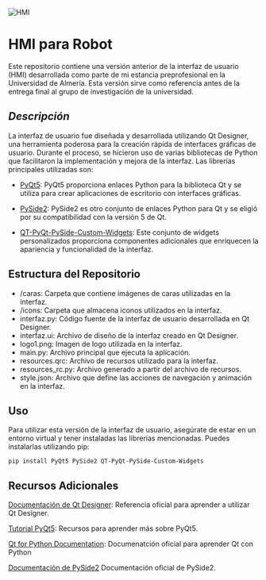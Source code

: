 ![HMI](https://asset.cloudinary.com/dqa2kd0vc/d61d71cd0f5a34fdbc3c7a328c30c9a8)


# **HMI para Robot**
Este repositorio contiene una versión anterior de la interfaz de usuario (HMI) desarrollada como parte de mi estancia preprofesional en la Universidad de Almería. Esta versión sirve como referencia antes de la entrega final al grupo de investigación de la universidad.

## *Descripción*
La interfaz de usuario fue diseñada y desarrollada utilizando Qt Designer, una herramienta poderosa para la creación rápida de interfaces gráficas de usuario. Durante el proceso, se hicieron uso de varias bibliotecas de Python que facilitaron la implementación y mejora de la interfaz. Las librerías principales utilizadas son:

- [PyQt5](https://pypi.org/project/PyQt5/#:~:text=PyQt5%20is%20a%20comprehensive%20set,platforms%20including%20iOS%20and%20Android.): PyQt5 proporciona enlaces Python para la biblioteca Qt y se utiliza para crear aplicaciones de escritorio con interfaces gráficas.

- [PySide2](https://pypi.org/project/PySide2/#:~:text=PySide2%20is%20the%20official%20Python,and%20an%20open%20design%20process.): PySide2 es otro conjunto de enlaces Python para Qt y se eligió por su compatibilidad con la versión 5 de Qt.

- [QT-PyQt-PySide-Custom-Widgets](https://pypi.org/project/QT-PyQt-PySide-Custom-Widgets/): Este conjunto de widgets personalizados proporciona componentes adicionales que enriquecen la apariencia y funcionalidad de la interfaz.

## **Estructura del Repositorio**
- /caras: Carpeta que contiene imágenes de caras utilizadas en la interfaz.
- /icons: Carpeta que almacena iconos utilizados en la interfaz.
- interfaz.py: Código fuente de la interfaz de usuario desarrollada en Qt Designer.
- interfaz.ui: Archivo de diseño de la interfaz creado en Qt Designer.
- logo1.png: Imagen de logo utilizada en la interfaz.
- main.py: Archivo principal que ejecuta la aplicación.
- resources.qrc: Archivo de recursos utilizado para la interfaz.
- resources_rc.py: Archivo generado a partir del archivo de recursos.
- style.json: Archivo que define las acciones de navegación y animación en la interfaz.

## **Uso**
Para utilizar esta versión de la interfaz de usuario, asegúrate de estar en un entorno virtual y tener instaladas las librerías mencionadas. Puedes instalarlas utilizando pip:

```pip install PyQt5 PySide2 QT-PyQt-PySide-Custom-Widgets```


## Recursos Adicionales
[Documentación de Qt Designer](https://doc.qt.io/qt-5/qtdesigner-manual.html): Referencia oficial para aprender a utilizar Qt Designer.

[Tutorial PyQt5](https://www.pythonguis.com/pyqt5-tutorial/): Recursos para aprender más sobre PyQt5.

[Qt for Python Documentation](https://doc.qt.io/qtforpython-5/contents.html): Documenatción oficial para aprender Qt con Python

[Documentación de PySide2](https://doc.qt.io/qtforpython-5/PySide2/QtWidgets/index.html) Documentación oficial de PySide2.
